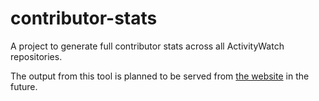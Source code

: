 contributor-stats
=================

A project to generate full contributor stats across all ActivityWatch repositories.

The output from this tool is planned to be served from [the website](http://activitywatch.org/) in the future.

